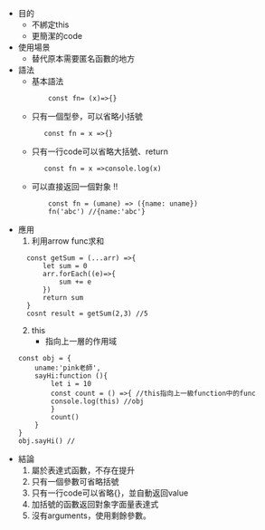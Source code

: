 - 目的
    - 不綁定this
    - 更簡潔的code
- 使用場景
    - 替代原本需要匿名函數的地方
- 語法
    - 基本語法
      ```
          const fn= (x)=>{}
      ```
    - 只有一個型參，可以省略小括號
       ```
          const fn = x =>{}
       ```
    - 只有一行code可以省略大括號、return
      ```
         const fn = x =>console.log(x)
      ```
    - 可以直接返回一個對象 !!
      ```
          const fn = (umane) => ({name: uname})
          fn('abc') //{name:'abc'}
      ```
- 應用
    1. 利用arrow func求和
    ```
      const getSum = (...arr) =>{
          let sum = 0
          arr.forEach((e)=>{
              sum += e
          })
          return sum
      }
      cosnt result = getSum(2,3) //5
    ```
    2. this
        - 指向上一層的作用域
    ```
    const obj = {
        uname:'pink老師',
        sayHi:function (){
            let i = 10
            const count = () =>{ //this指向上一級function中的func
            console.log(this) //obj
            }
            count()
        }
    }
    obj.sayHi() //
    ```
- 結論
    1. 屬於表達式函數，不存在提升
    2. 只有一個參數可省略括號
    3. 只有一行code可以省略{}，並自動返回value
    4. 加括號的函數返回對象字面量表達式
    5. 沒有arguments，使用剩餘參數。